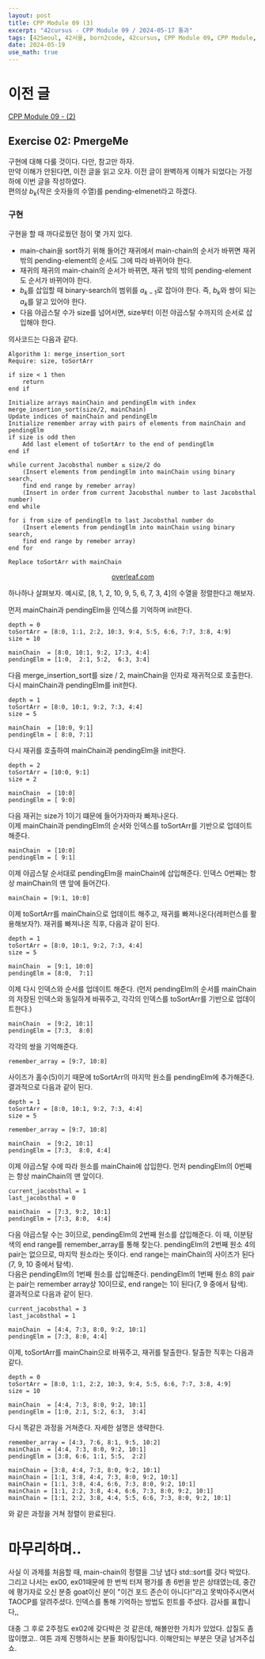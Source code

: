 ```yaml
---
layout: post
title: CPP Module 09 (3)
excerpt: "42cursus - CPP Module 09 / 2024-05-17 통과"
tags: [42Seoul, 42서울, born2code, 42cursus, CPP Module 09, CPP Module, C++, CPP]
date: 2024-05-19
use_math: true
---
```


# 이전 글
<a href="/categories/42Seoul/42cursus/CPP-Module-09-(1)">CPP Module 09 - (2)</a>

## Exercise 02: PmergeMe
구현에 대해 다룰 것이다. 다만, 참고만 하자.  
만약 이해가 안된다면, 이전 글을 읽고 오자. 이전 글이 완벽하게 이해가 되었다는 가정 하에 이번 글을 작성하였다.  
편의상 $b_k$(작은 숫자들의 수열)를 pending-elmenet라고 하겠다.
### 구현
구현을 할 때 까다로웠던 점이 몇 가지 있다.
- main-chain을 sort하기 위해 들어간 재귀에서 main-chain의 순서가 바뀌면 재귀 밖의 pending-element의 순서도 그에 따라 바뀌어야 한다.
- 재귀의 재귀의 main-chain의 순서가 바뀌면, 재귀 밖의 밖의 pending-element도 순서가 바뀌어야 한다.
- $b_k$를 삽입할 때 binary-search의 범위를 $a_{k-1}$로 잡아야 한다. 즉, $b_k$와 쌍이 되는 $a_k$를 알고 있어야 한다.
- 다음 야곱스탈 수가 size를 넘어서면, size부터 이전 야곱스탈 수까지의 순서로 삽입해야 한다.
  
의사코드는 다음과 같다.
```pesudo
Algorithm 1: merge_insertion_sort
Require: size, toSortArr

if size < 1 then
    return
end if

Initialize arrays mainChain and pendingElm with index
merge_insertion_sort(size/2, mainChain)
Update indices of mainChain and pendingElm
Initialize remember array with pairs of elements from mainChain and pendingElm
if size is odd then
    Add last element of toSortArr to the end of pendingElm
end if

while current Jacobsthal number ≤ size/2 do
    (Insert elements from pendingElm into mainChain using binary search,
	find end range by remeber array)
    (Insert in order from current Jacobsthal number to last Jacobsthal number)
end while

for i from size of pendingElm to last Jacobsthal number do
    (Insert elements from pendingElm into mainChain using binary search,
	find end range by remeber array)
end for

Replace toSortArr with mainChain

```
<center><a href="https://www.overleaf.com">overleaf.com</a></center>

하나하나 살펴보자. 예시로, [8, 1, 2, 10, 9, 5, 6, 7, 3, 4]의 수열을 정렬한다고 해보자.  

먼저 mainChain과 pendingElm을 인덱스를 기억하며 init한다.
```plaintext
depth = 0
toSortArr = [8:0, 1:1, 2:2, 10:3, 9:4, 5:5, 6:6, 7:7, 3:8, 4:9]
size = 10

mainChain  = [8:0, 10:1, 9:2, 17:3, 4:4]
pendingElm = [1:0,  2:1, 5:2,  6:3, 3:4]
```

다음 merge_insertion_sort를 size / 2, mainChain을 인자로 재귀적으로 호출한다.  
다시 mainChain과 pendingElm를 init한다.
```plaintext
depth = 1
toSortArr = [8:0, 10:1, 9:2, 7:3, 4:4]
size = 5

mainChain  = [10:0, 9:1]
pendingElm = [ 8:0, 7:1]
```

다시 재귀를 호출하여 mainChain과 pendingElm을 init한다.
```plaintext
depth = 2
toSortArr = [10:0, 9:1]
size = 2

mainChain  = [10:0]
pendingElm = [ 9:0]
```

다음 재귀는 size가 1이기 떄문에 들어가자마자 빠져나온다.  
이제 mainChain과 pendingElm의 순서와 인덱스를 toSortArr를 기반으로 업데이트 해준다.

```plaintext
mainChain  = [10:0]
pendingElm = [ 9:1]
```
  
이제 야곱스탈 순서대로 pendingElm을 mainChain에 삽입해준다. 인덱스 0번째는 항상 mainChain의 맨 앞에 들어간다.
```plaintext
mainChain = [9:1, 10:0]
```

이제 toSortArr를 mainChain으로 업데이트 해주고, 재귀를 빠져나온다(레퍼런스를 활용해보자?). 재귀를 빠져나온 직후, 다음과 같이 된다.
```plaintext
depth = 1
toSortArr = [8:0, 10:1, 9:2, 7:3, 4:4]
size = 5

mainChain  = [9:1, 10:0]
pendingElm = [8:0,  7:1]
```
이제 다시 인덱스와 순서를 업데이트 해준다. (먼저 pendingElm의 순서를 mainChain의 저장된 인덱스와 동일하게 바꿔주고, 각각의 인덱스를 toSortArr를 기반으로 업데이트한다.)
```plaintext
mainChain  = [9:2, 10:1]
pendingElm = [7:3,  8:0]
```
각각의 쌍을 기억해준다.
```plaintext
remember_array = [9:7, 10:8]
```
사이즈가 홀수(5)이기 때문에 toSortArr의 마지막 원소를 pendingElm에 추가해준다. 결과적으로 다음과 같이 된다.
```plaintext
depth = 1
toSortArr = [8:0, 10:1, 9:2, 7:3, 4:4]
size = 5

remember_array = [9:7, 10:8]

mainChain  = [9:2, 10:1]
pendingElm = [7:3,  8:0, 4:4]

```
  
이제 야곱스탈 수에 따라 원소를 mainChain에 삽입한다. 먼저 pendingElm의 0번째는 항상 mainChain의 맨 앞이다.
```plaintext
current_jacobsthal = 1
last_jacobsthal = 0

mainChain  = [7:3, 9:2, 10:1]
pendingElm = [7:3, 8:0,  4:4]
```
다음 야곱스탈 수는 3이므로, pendingElm의 2번째 원소를 삽입해준다. 이 때, 이분탐색의 end range를 remember_array를 통해 찾는다. pendingElm의 2번째 원소 4의 pair는 없으므로, 마지막 원소라는 뜻이다. end range는 mainChain의 사이즈가 된다 (7, 9, 10 중에서 탐색).  
다음은 pendingElm의 1번째 원소를 삽입해준다. pendingElm의 1번째 원소 8의 pair는 pair는 remember array상 10이므로, end range는 1이 된다(7, 9 중에서 탐색).  
결과적으로 다음과 같이 된다.
```plaintext
current_jacobsthal = 3
last_jacobsthal = 1

mainChain  = [4:4, 7:3, 8:0, 9:2, 10:1]
pendingElm = [7:3, 8:0, 4:4]
```
이제, toSortArr를 mainChain으로 바꿔주고, 재귀를 탈출한다. 탈출한 직후는 다음과 같다.
```plaintext
depth = 0
toSortArr = [8:0, 1:1, 2:2, 10:3, 9:4, 5:5, 6:6, 7:7, 3:8, 4:9]
size = 10

mainChain  = [4:4, 7:3, 8:0, 9:2, 10:1]
pendingElm = [1:0, 2:1, 5:2, 6:3,  3:4]
```
다시 똑같은 과정을 거쳐준다. 자세한 설명은 생략한다.
```plaintext
remember_array = [4:3, 7:6, 8:1, 9:5, 10:2]
mainChain  = [4:4, 7:3, 8:0, 9:2, 10:1]
pendingElm = [3:8, 6:6, 1:1, 5:5,  2:2]
```
```plaintext
mainChain = [3:8, 4:4, 7:3, 8:0, 9:2, 10:1]
mainChain = [1:1, 3:8, 4:4, 7:3, 8:0, 9:2, 10:1]
mainChain = [1:1, 3:8, 4:4, 6:6, 7:3, 8:0, 9:2, 10:1]
mainChain = [1:1, 2:2, 3:8, 4:4, 6:6, 7:3, 8:0, 9:2, 10:1]
mainChain = [1:1, 2:2, 3:8, 4:4, 5:5, 6:6, 7:3, 8:0, 9:2, 10:1]
```
와 같은 과정을 거쳐 정렬이 완료된다.

# 마무리하며..
사실 이 과제를 처음할 때, main-chain의 정렬을 그냥 냅다 std::sort를 갖다 박았다. 그리고 나서는 ex00, ex01때문에 한 번씩 터져 평가를 총 6번을 받은 상태였는데, 중간에 평가자로 오신 분중 goat이신 분이 "이건 포드 존슨이 아니다!"라고 못박아주시면서 TAOCP를 알려주셨다. 인덱스를 통해 기억하는 방법도 힌트를 주셨다. 감사를 표합니다,,  
  
대충 그 후로 2주정도 ex02에 갖다박은 것 같은데, 해볼만한 가치가 있었다. 삽질도 좀 많이했고.. 여튼 과제 진행하시는 분들 화이팅입니다. 이해안되는 부분은 댓글 남겨주십쇼.  

